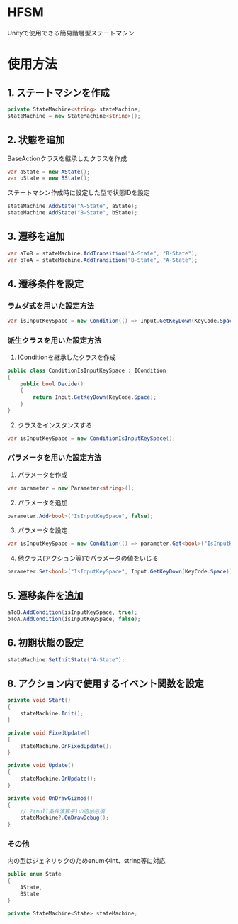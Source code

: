 # HFSM
Unityで使用できる簡易階層型ステートマシン

# 使用方法
## 1. ステートマシンを作成
```cs
private StateMachine<string> stateMachine;
stateMachine = new StateMachine<string>();
```

## 2. 状態を追加
BaseActionクラスを継承したクラスを作成
```cs
var aState = new AState();
var bState = new BState();
```
ステートマシン作成時に設定した型で状態IDを設定
```cs
stateMachine.AddState("A-State", aState);
stateMachine.AddState("B-State", bState);
```

## 3. 遷移を追加
```cs
var aToB = stateMachine.AddTransition("A-State", "B-State");
var bToA = stateMachine.AddTransition("B-State", "A-State");
```

## 4. 遷移条件を設定
### ラムダ式を用いた設定方法
```cs
var isInputKeySpace = new Condition(() => Input.GetKeyDown(KeyCode.Space));
```
### 派生クラスを用いた設定方法
1. IConditionを継承したクラスを作成
```cs
public class ConditionIsInputKeySpace : ICondition
{
	public bool Decide()
	{
		return Input.GetKeyDown(KeyCode.Space);
	}
}
```
2. クラスをインスタンスする
```cs
var isInputKeySpace = new ConditionIsInputKeySpace();
```
### パラメータを用いた設定方法
1. パラメータを作成
```cs
var parameter = new Parameter<string>();
```
2. パラメータを追加
```cs
parameter.Add<bool>("IsInputKeySpace", false);
```
3. パラメータを設定
```cs
var isInputKeySpace = new Condition(() => parameter.Get<bool>("IsInputKeySpace"));
```
4. 他クラス(アクション等)でパラメータの値をいじる
```cs
parameter.Set<bool>("IsInputKeySpace", Input.GetKeyDown(KeyCode.Space));
```

## 5. 遷移条件を追加
```cs
aToB.AddCondition(isInputKeySpace, true);
bToA.AddCondition(isInputKeySpace, false);
```

## 6. 初期状態の設定
```cs
stateMachine.SetInitState("A-State");
```

## 8. アクション内で使用するイベント関数を設定
```cs
private void Start()
{
    stateMachine.Init();
}

private void FixedUpdate()
{
    stateMachine.OnFixedUpdate();
}

private void Update()
{
    stateMachine.OnUpdate();
}

private void OnDrawGizmos()
{
    // ?(null条件演算子)の追加必須
    stateMachine?.OnDrawDebug();
}
```

### その他
<T>内の型はジェネリックのためenumやint、string等に対応
```cs
public enum State
{
    AState,
    BState
}

private StateMachine<State> stateMachine;
```
